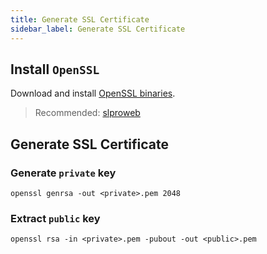 ```yaml
---
title: Generate SSL Certificate
sidebar_label: Generate SSL Certificate
---
```


## Install `OpenSSL`

Download and install [OpenSSL binaries](https://wiki.openssl.org/index.php/Binaries).

> Recommended: [slproweb](https://slproweb.com/products/Win32OpenSSL.html)

## Generate SSL Certificate

### Generate `private` key

```shell
openssl genrsa -out <private>.pem 2048
```

### Extract `public` key

```shell
openssl rsa -in <private>.pem -pubout -out <public>.pem
```
